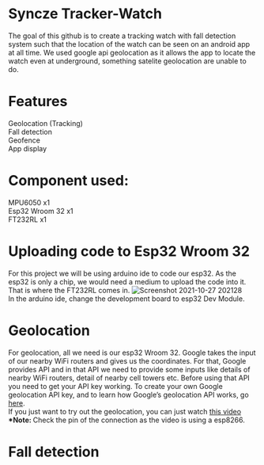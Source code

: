 # Syncze Tracker-Watch

The goal of this github is to create a tracking watch with fall detection system such that the location of the watch can be seen on an android app at all time. We used google api geolocation as it allows the app to locate the watch even at underground, something satelite geolocation are unable to do.

# Features
Geolocation (Tracking) <br/>
Fall detection <br/>
Geofence <br/>
App display <br/>


# Component used:
MPU6050 x1 <br/>
Esp32 Wroom 32 x1 <br/>
FT232RL x1 <br/>

# Uploading code to Esp32 Wroom 32
For this project we will be using arduino ide to code our esp32. As the esp32 is only a chip, we would need a medium to upload the code into it. That is where the FT232RL comes in. ![Screenshot 2021-10-27 202128](https://user-images.githubusercontent.com/85302236/139065392-ed45c164-de73-4d6c-bd9f-b7a398ceec3a.png) <br/>
In the arduino ide, change the development board to esp32 Dev Module.


# Geolocation 
For geolocation, all we need is our esp32 Wroom 32.
Google takes the input of our nearby WiFi routers and gives us the coordinates. For that, Google provides API and in that API we need to provide some inputs like details of nearby WiFi routers, detail of nearby cell towers etc. Before using that API you need to get your API key working. To create your own Google geolocation API key, and to learn how Google’s geolocation API works, go [here](https://developers.google.com/maps/documentation/geolocation/overview).<br>
If you just want to try out the geolocation, you can just watch [this video](https://www.youtube.com/watch?v=9CmGMYnHR-U&t=455s) <b> *Note: </b> Check the pin of the connection as the video is using a esp8266. <br/>





# Fall detection







 



